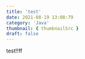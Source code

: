 ```yaml
---
title: 'test'
date: 2021-08-19 13:08:79
category: 'Java'
thumbnail: { thumbnailSrc }
draft: false
---
```


test!!ff
